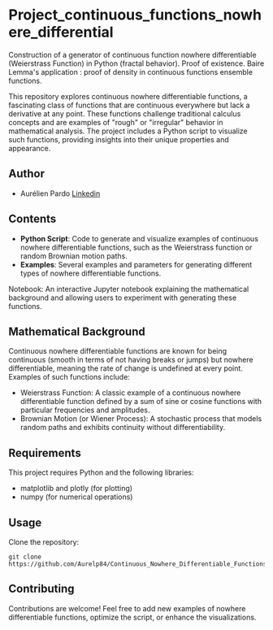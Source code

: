# Project_continuous_functions_nowhere_differential

Construction of a generator of continuous function nowhere differentiable (Weierstrass Function) in Python (fractal behavior). Proof of existence. Baire Lemma's application : proof of density in continuous functions ensemble functions. 

This repository explores continuous nowhere differentiable functions, a fascinating class of functions that are continuous everywhere but lack a derivative at any point. These functions challenge traditional calculus concepts and are examples of "rough" or "irregular" behavior in mathematical analysis. The project includes a Python script to visualize such functions, providing insights into their unique properties and appearance.

## Author

- Aurélien Pardo [Linkedin](www.linkedin.com/in/aurélien-pardo-24a02324b)

## Contents

- **Python Script**: Code to generate and visualize examples of continuous nowhere differentiable functions, such as the Weierstrass function or random Brownian motion paths.
- **Examples**: Several examples and parameters for generating different types of nowhere differentiable functions.

Notebook: An interactive Jupyter notebook explaining the mathematical background and allowing users to experiment with generating these functions.

## Mathematical Background

Continuous nowhere differentiable functions are known for being continuous (smooth in terms of not having breaks or jumps) but nowhere differentiable, meaning the rate of change is undefined at every point. Examples of such functions include:

  - Weierstrass Function: A classic example of a continuous nowhere differentiable function defined by a sum of sine or cosine functions with particular frequencies and amplitudes.
  - Brownian Motion (or Wiener Process): A stochastic process that models random paths and exhibits continuity without differentiability.

## Requirements

This project requires Python and the following libraries:

- matplotlib and plotly (for plotting)
- numpy (for numerical operations)

## Usage

Clone the repository:
    
    git clone https://github.com/Aurelp84/Continuous_Nowhere_Differentiable_Functions.git


## Contributing

Contributions are welcome! Feel free to add new examples of nowhere differentiable functions, optimize the script, or enhance the visualizations.
